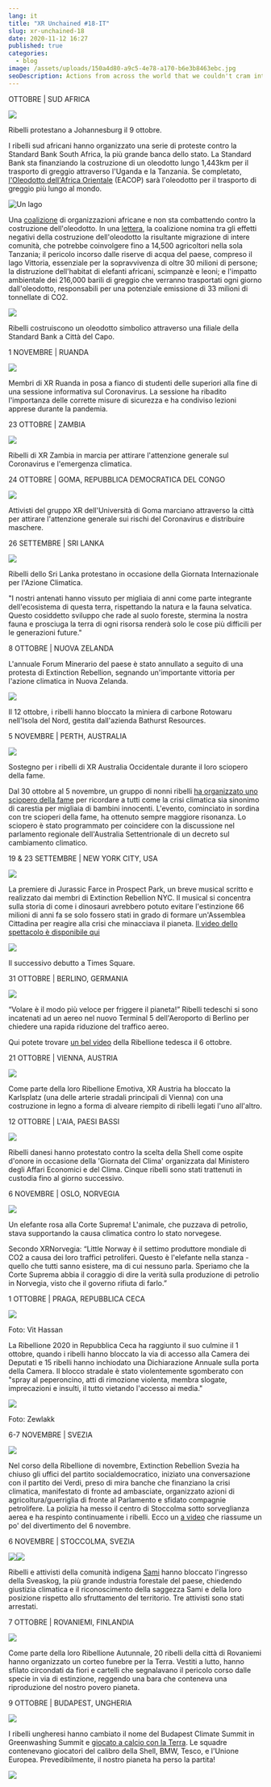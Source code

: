 ```yaml
---
lang: it
title: "XR Unchained #18-IT"
slug: xr-unchained-18
date: 2020-11-12 16:27
published: true
categories:
  - blog
image: /assets/uploads/150a4d80-a9c5-4e78-a170-b6e3b8463ebc.jpg
seoDescription: Actions from across the world that we couldn't cram into the newsletter this month
---
```

OTTOBRE | SUD AFRICA

![](/assets/uploads/3d9c5559-a490-49a5-bcab-9475c676e94b.jpg)

Ribelli protestano a Johannesburg il 9 ottobre.

I ribelli sud africani hanno organizzato una serie di proteste contro la
Standard Bank South Africa, la più grande banca dello stato. La Standard
Bank sta finanziando la costruzione di un oleodotto lungo 1,443km per il
trasporto di greggio attraverso l'Uganda e la Tanzania. Se completato,
[l'Oleodotto dell'Africa
Orientale](https://en.wikipedia.org/wiki/Uganda%E2%80%93Tanzania_Crude_Oil_Pipeline)
(EACOP) sarà l'oleodotto per il trasporto di greggio più lungo al mondo.

![Un lago](/assets/uploads/916ab648-bfd1-4f63-8305-4b67293b4e0e.jpg)

Una
[coalizione](https://www.inclusivedevelopment.net/international-call-on-banks-dont-finance-the-east-africa-crude-oil-pipeline/)
di organizzazioni africane e non sta combattendo contro la costruzione
dell'oleodotto. In una
[lettera](https://www.banktrack.org/download/letter_from_banktrack_and_inclusive_development_international_to_standard_bank_on_standard_banks_role_in_arranging_finance_for_the_east_african_crude_oil_pipeline/190515_eacop_to_lead_arrangers.pdf),
la coalizione nomina tra gli effetti negativi della costruzione
dell'oleodotto la risultante migrazione di intere comunità, che potrebbe
coinvolgere fino a 14,500 agricoltori nella sola Tanzania; il pericolo
incorso dalle riserve di acqua del paese, compreso il lago Vittoria,
essenziale per la sopravvivenza di oltre 30 milioni di persone; la
distruzione dell'habitat di elefanti africani, scimpanzè e leoni; e
l'impatto ambientale dei 216,000 barili di greggio che verranno trasportati
ogni giorno dall'oleodotto, responsabili per una potenziale emissione di 33
milioni di tonnellate di CO2.

![](/assets/uploads/d0d0c4aa-217d-4553-b346-47a5b1c31c8d.jpg)

Ribelli costruiscono un oleodotto simbolico attraverso una filiale della
Standard Bank a Città del Capo.

1 NOVEMBRE | RUANDA

![](/assets/uploads/36473d92-107b-491a-af75-13d6e2c60f62.jpg)

Membri di XR Ruanda in posa a fianco di studenti delle superiori alla fine
di una sessione informativa sul Coronavirus. La sessione ha ribadito
l'importanza delle corrette misure di sicurezza e ha condiviso lezioni
apprese durante la pandemia.

23 OTTOBRE | ZAMBIA

![](/assets/uploads/779016ff-6433-4826-9334-b76315e1074a.jpg)

Ribelli di XR Zambia in marcia per attirare l'attenzione generale sul
Coronavirus e l'emergenza climatica.

24 OTTOBRE | GOMA, REPUBBLICA DEMOCRATICA DEL CONGO

![](/assets/uploads/e851dc77-a68f-4c41-b28e-cfc0f4d18fd0.jpg)

Attivisti del gruppo XR dell'Università di Goma marciano attraverso la città
per attirare l'attenzione generale sui rischi del Coronavirus e distribuire
maschere.

26 SETTEMBRE | SRI LANKA

![](/assets/uploads/221e1a18-5bfb-4b17-b16c-c5e75c9ef873.jpg)

Ribelli dello Sri Lanka protestano in occasione della Giornata
Internazionale per l'Azione Climatica.

"I nostri antenati hanno vissuto per migliaia di anni come parte integrante
dell'ecosistema di questa terra, rispettando la natura e la fauna
selvatica. Questo cosiddetto sviluppo che rade al suolo foreste, stermina la
nostra fauna e prosciuga la terra di ogni risorsa renderà solo le cose più
difficili per le generazioni future."

8 OTTOBRE | NUOVA ZELANDA

L'annuale Forum Minerario del paese è stato annullato a seguito di una
protesta di Extinction Rebellion, segnando un'importante vittoria per
l'azione climatica in Nuova Zelanda.

![](/assets/uploads/07d7f6c0-e00d-4559-a175-266cc1c2b596.jpg)

Il 12 ottobre, i ribelli hanno bloccato la miniera di carbone Rotowaru
nell'Isola del Nord, gestita dall'azienda Bathurst Resources.

5 NOVEMBRE | PERTH, AUSTRALIA

![](/assets/uploads/35cf0fda-78a8-480f-b6af-963f2254bb04.jpg)

Sostegno per i ribelli di XR Australia Occidentale durante il loro sciopero
della fame.

Dal 30 ottobre al 5 novembre, un gruppo di nonni ribelli [ha organizzato uno
sciopero della
fame](https://www.facebook.com/ausrebellionwa/videos/361050368286692/?t=48)
per ricordare a tutti come la crisi climatica sia sinonimo di carestia per
migliaia di bambini innocenti. L'evento, cominciato in sordina con tre
scioperi della fame, ha ottenuto sempre maggiore risonanza. Lo sciopero è
stato programmato per coincidere con la discussione nel parlamento regionale
dell'Australia Settentrionale di un decreto sul cambiamento climatico.

19 & 23 SETTEMBRE | NEW YORK CITY, USA

![](/assets/uploads/cafda172-128b-44e4-93e6-e1e05a751f35.jpg)

La premiere di Jurassic Farce in Prospect Park, un breve musical scritto e
realizzato dai membri di Extinction Rebellion NYC. Il musical si concentra
sulla storia di come i dinosauri avrebbero potuto evitare l'estinzione 66
milioni di anni fa se solo fossero stati in grado di formare un'Assemblea
Cittadina per reagire alla crisi che minacciava il pianeta. [Il video dello
spettacolo è disponibile qui](https://youtu.be/AgQkSvZ-24g)

![](/assets/uploads/7c15cb49-2d5a-484a-9a3a-4aa19da79e5e.jpg)

Il successivo debutto a Times Square.

31 OTTOBRE | BERLINO, GERMANIA

![](/assets/uploads/f85a52ed-04e8-405d-9334-9f8ad5102b45.jpg)

“Volare è il modo più veloce per friggere il pianeta!” Ribelli tedeschi si
sono incatenati ad un aereo nel nuovo Terminal 5 dell'Aeroporto di Berlino
[](https://twitter.com/hashtag/BER?src=hashtag_click) per chiedere una
rapida riduzione del traffico aereo.

Qui potete trovare [un bel
video](https://www.facebook.com/xrberlin/posts/632412920790824.) della
Ribellione tedesca il 6 ottobre.

21 OTTOBRE | VIENNA, AUSTRIA

![](/assets/uploads/13e6a719-a03b-4810-9b3e-ed2804645279.jpg)

Come parte della loro Ribellione Emotiva, XR Austria ha bloccato la
Karlsplatz (una delle arterie stradali principali di Vienna) con una
costruzione in legno a forma di alveare riempito di ribelli legati l'uno
all'altro.

12 OTTOBRE | L'AIA, PAESI BASSI

![](/assets/uploads/b46caeeb-c46a-4342-85e0-398d931738d3.jpg)

Ribelli danesi hanno protestato contro la scelta della Shell come ospite
d'onore in occasione della 'Giornata del Clima' organizzata dal Ministero
degli Affari Economici e del Clima. Cinque ribelli sono stati trattenuti in
custodia fino al giorno successivo.

6 NOVEMBRE | OSLO, NORVEGIA

![](/assets/uploads/0f41d7e9-a8e2-47bd-a172-fe21eb4223ab.jpg)

Un elefante rosa alla Corte Suprema! L'animale, che puzzava di petrolio,
stava supportando la causa climatica contro lo stato norvegese.

Secondo XRNorvegia: “Little Norway è il settimo produttore mondiale di CO2 a
causa dei loro traffici petroliferi. Questo è l'elefante nella stanza -
quello che tutti sanno esistere, ma di cui nessuno parla. Speriamo che la
Corte Suprema abbia il coraggio di dire la verità sulla produzione di
petrolio in Norvegia, visto che il governo rifiuta di farlo.”

1 OTTOBRE | PRAGA, REPUBBLICA CECA

![](/assets/uploads/bcd9dbe4-1179-430d-8b93-4b3603e34e94.jpg)

Foto: Vit Hassan

La Ribellione 2020 in Repubblica Ceca ha raggiunto il suo culmine il 1
ottobre, quando i ribelli hanno bloccato la via di accesso alla Camera dei
Deputati e 15 ribelli hanno inchiodato una Dichiarazione Annuale sulla porta
della Camera. Il blocco stradale è stato violentemente sgomberato con "spray
al peperoncino, atti di rimozione violenta, membra slogate, imprecazioni e
insulti, il tutto vietando l'accesso ai media."

![](/assets/uploads/b1516a4e-ccdf-4c9a-adc3-95078b68a4c3.jpg)

Foto: Zewlakk

6-7 NOVEMBRE | SVEZIA

![](/assets/uploads/150a4d80-a9c5-4e78-a170-b6e3b8463ebc.jpg)

Nel corso della Ribellione di novembre, Extinction Rebellion Svezia ha
chiuso gli uffici del partito socialdemocratico, iniziato una conversazione
con il partito dei Verdi, preso di mira banche che finanziano la crisi
climatica, manifestato di fronte ad ambasciate, organizzato azioni di
agricoltura/guerriglia di fronte al Parlamento e sfidato compagnie
petrolifere. La polizia ha messo il centro di Stoccolma sotto sorveglianza
aerea e ha respinto continuamente i ribelli. Ecco un [a
video](https://www.facebook.com/extinctionrebellionsverige/videos/683802399176352/?t=872)
che riassume un po' del divertimento del 6 novembre.

6 NOVEMBRE | STOCCOLMA, SVEZIA

![](https://lh4.googleusercontent.com/0mJvEnj-mGsiwOYBtq8K54Cslz6YV5PJW50dl2YEhaYv6Wi3xE0KA_KfYKjj6sk_Hx-beF_AFhfsvwQZ-UThQLVdKatOObU6MxDy84MYMl2wBlZLGPxn89hCjfllKg03qM6HM-Hw)![](/assets/uploads/8008e1fb-b26f-4e54-86db-ba625605cd1b.jpg)

Ribelli e attivisti della comunità indigena
[Sami](https://en.wikipedia.org/wiki/S%C3%A1mi_people) hanno bloccato
l'ingresso della Sveaskog, la più grande industria forestale del paese,
chiedendo giustizia climatica e il riconoscimento della saggezza Sami e
della loro posizione rispetto allo sfruttamento del territorio. Tre
attivisti sono stati arrestati.

7 OTTOBRE | ROVANIEMI, FINLANDIA

![](/assets/uploads/5b8cee9f-4aac-4505-9366-63fffa5a8347.jpg)

Come parte della loro Ribellione Autunnale, 20 ribelli della città di
Rovaniemi hanno organizzato un corteo funebre per la Terra. Vestiti a lutto,
hanno sfilato circondati da fiori e cartelli che segnalavano il pericolo
corso dalle specie in via di estinzione, reggendo una bara che conteneva una
riproduzione del nostro povero pianeta.

9 OTTOBRE | BUDAPEST, UNGHERIA

![](/assets/uploads/2bde24c2-377d-4d05-8219-82074b90bf41.jpg)

I ribelli ungheresi hanno cambiato il nome del Budapest Climate Summit in
Greenwashing Summit e [giocato a calcio con la
Terra](https://www.facebook.com/xrhungary/videos/1295449884142203/?t=75). Le
squadre contenevano giocatori del calibro della Shell, BMW, Tesco, e
l'Unione Europea. Prevedibilmente, il nostro pianeta ha perso la partita!

![](/assets/uploads/2f3266de-ad57-4e57-9a11-bb261bbfa4a6.jpg)
